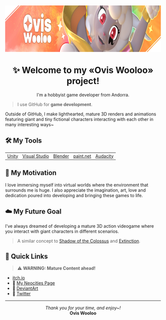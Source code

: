 <p align="center">
  <img src="https://github.com/OvisWooloo/OvisWooloo/blob/main/Images/Banner.jpg?raw=true" height="150">
</p>

<h1 align="center">✨ Welcome to my «Ovis Wooloo» project!</h1> 

<p align="center">I'm a hobbyist game developer from Andorra.</p>

> I use GitHub for **game development**.

Outside of GitHub, I make lighthearted, mature 3D renders and animations featuring giant and tiny fictional characters interacting with each other in many interesting ways~

## 🛠️ My Tools

<table align="center">
  <td><a href="https://unity.com">Unity</a></td>
  <td><a href="https://visualstudio.microsoft.com">Visual Studio</a></td>
  <td><a href="https://www.blender.org">Blender</a></td>
  <td><a href="https://getpaint.net">paint.net</a></td>
  <td><a href="https://www.audacityteam.org">Audacity</a></td>
</table>

## 🤍 My Motivation
I love immersing myself into virtual worlds where the environment that surrounds me is huge.
I also appreciate the imagination, art, love and dedication poured into developing and bringing these games to life.

## ☁️ My Future Goal
I've always dreamed of developing a mature 3D action videogame where you interact with giant characters in different scenarios.
> A similar concept to [Shadow of the Colossus](https://en.wikipedia.org/wiki/Shadow_of_the_Colossus) and [Extinction](https://store.steampowered.com/app/570710/Extinction).

## 🔗 Quick Links
> ⚠️ **WARNING: Mature Content ahead!**
- [itch.io](https://oviswooloo.itch.io/)
- 🔞 [My Neocities Page](https://oviswooloo.neocities.org)
- 🔞 [DeviantArt](https://www.deviantart.com/oviswooloo)
- 🔞 [Twitter](https://x.com/OvisWooloo)

---
<p align="center"><i>Thank you for your time, and enjoy~!</i><br><b>Ovis Wooloo</b></p>
